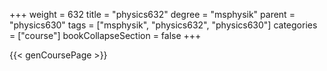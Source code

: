 +++
weight = 632
title = "physics632"
degree = "msphysik"
parent = "physics630"
tags = ["msphysik", "physics632", "physics630"]
categories = ["course"]
bookCollapseSection = false
+++

{{< genCoursePage >}}
